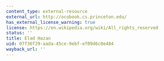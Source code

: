 ```yaml
---
content_type: external-resource
external_url: http://ocobook.cs.princeton.edu/
has_external_license_warning: true
license: https://en.wikipedia.org/wiki/All_rights_reserved
status: ''
title: Elad Hazan
uid: 07f36f29-aada-45ce-9ebf-ef09d6c0e484
wayback_url: ''
---
```

